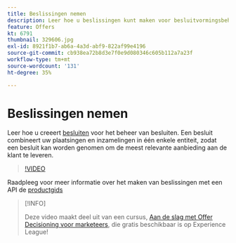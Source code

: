 ```yaml
---
title: Beslissingen nemen
description: Leer hoe u beslissingen kunt maken voor besluitvormingsbeheer. Een besluit combineert uw plaatsingen en inzamelingen in één enkele entiteit, zodat een besluit kan worden genomen om de meest relevante aanbieding aan de klant te leveren.
feature: Offers
kt: 6791
thumbnail: 329606.jpg
exl-id: 8921f1b7-ab6a-4a3d-abf9-822af99e4196
source-git-commit: cb938ea72b8d3e7f0e9d080346c605b112a7a23f
workflow-type: tm+mt
source-wordcount: '131'
ht-degree: 35%

---
```


# Beslissingen nemen

Leer hoe u creeert [besluiten](https://experienceleague.adobe.com/docs/journey-optimizer/using/offer-decisioniong/create-manage-activities/create-offer-activities.html?lang=nl) voor het beheer van besluiten. Een besluit combineert uw plaatsingen en inzamelingen in één enkele entiteit, zodat een besluit kan worden genomen om de meest relevante aanbieding aan de klant te leveren.

>[!VIDEO](https://video.tv.adobe.com/v/329606?quality=12&learn=on)

Raadpleeg voor meer informatie over het maken van beslissingen met een API de [productgids](https://experienceleague.adobe.com/docs/journey-optimizer/using/offer-decisioniong/api-reference/activities-api/create.html?lang=nl)

>[!INFO]
>
> Deze video maakt deel uit van een cursus, [Aan de slag met Offer Decisioning voor marketeers](https://experienceleague.adobe.com/?recommended=ExperiencePlatform-U-1-2020.1.offerdecisioning), die gratis beschikbaar is op Experience League!
